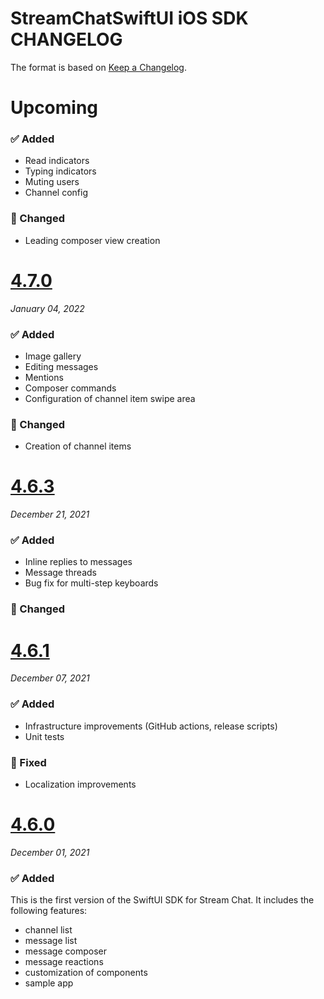 # StreamChatSwiftUI iOS SDK CHANGELOG
The format is based on [Keep a Changelog](https://keepachangelog.com/en/1.0.0/).

# Upcoming

### ✅ Added
- Read indicators
- Typing indicators
- Muting users
- Channel config

### 🔄 Changed
- Leading composer view creation

# [4.7.0](https://github.com/GetStream/stream-chat-swiftui/releases/tag/4.7.0)
_January 04, 2022_

### ✅ Added
- Image gallery
- Editing messages
- Mentions
- Composer commands
- Configuration of channel item swipe area

### 🔄 Changed
- Creation of channel items

# [4.6.3](https://github.com/GetStream/stream-chat-swiftui/releases/tag/4.6.3)
_December 21, 2021_

### ✅ Added
- Inline replies to messages
- Message threads
- Bug fix for multi-step keyboards

### 🔄 Changed

# [4.6.1](https://github.com/GetStream/stream-chat-swiftui/releases/tag/4.6.1)
_December 07, 2021_

### ✅ Added
- Infrastructure improvements (GitHub actions, release scripts)
- Unit tests

### 🐞 Fixed
- Localization improvements

# [4.6.0](https://github.com/GetStream/stream-chat-swiftui/releases/tag/4.6.0)
_December 01, 2021_

### ✅ Added
This is the first version of the SwiftUI SDK for Stream Chat. It includes the following features:

- channel list
- message list
- message composer
- message reactions
- customization of components
- sample app

